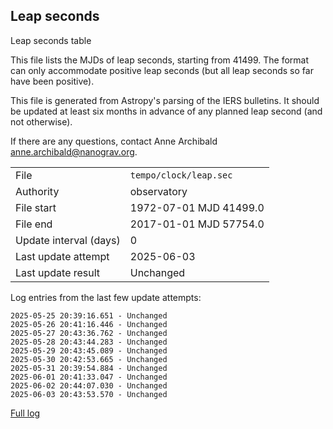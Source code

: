 
## Leap seconds

Leap seconds table

This file lists the MJDs of leap seconds, starting from 41499.
The format can only accommodate positive leap seconds (but all
leap seconds so far have been positive).

This file is generated from Astropy's parsing of the IERS
bulletins. It should be updated at least six months in advance
of any planned leap second (and not otherwise).

If there are any questions, contact Anne Archibald
<anne.archibald@nanograv.org>.

|     |     |
|:--- |:--- |
| File | `tempo/clock/leap.sec` |
| Authority | observatory |
| File start | 1972-07-01 MJD 41499.0 |
| File end | 2017-01-01 MJD 57754.0 |
| Update interval (days) | 0 |
| Last update attempt | 2025-06-03 |
| Last update result | Unchanged |

Log entries from the last few update attempts:
```
2025-05-25 20:39:16.651 - Unchanged
2025-05-26 20:41:16.446 - Unchanged
2025-05-27 20:43:36.762 - Unchanged
2025-05-28 20:43:44.283 - Unchanged
2025-05-29 20:43:45.089 - Unchanged
2025-05-30 20:42:53.665 - Unchanged
2025-05-31 20:39:54.884 - Unchanged
2025-06-01 20:41:33.047 - Unchanged
2025-06-02 20:44:07.030 - Unchanged
2025-06-03 20:43:53.570 - Unchanged
```
[Full log](https://raw.githubusercontent.com/ipta/pulsar-clock-corrections/main/log/tempo/clock/leap.sec.log)
